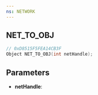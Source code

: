 ```yaml
---
ns: NETWORK
---
```

## NET_TO_OBJ

```c
// 0xD8515F5FEA14CB3F
Object NET_TO_OBJ(int netHandle);
```

## Parameters
* **netHandle**:
